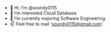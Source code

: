 - 👋 Hi, I’m @soundy0115
- 👀 I’m interested Cloud Database.
- 🌱 I’m currently majoring Software Engineering.
- 📫 Feel free to mail 'soundy0115@gmail.com'.

<!---
soundy0115/soundy0115 is a ✨ special ✨ repository because its `README.md` (this file) appears on your GitHub profile.
You can click the Preview link to take a look at your changes.
--->

